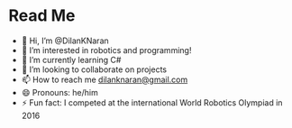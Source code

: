 # Read Me
- 👋 Hi, I’m @DilanKNaran
- 👀 I’m interested in robotics and programming!
- 🌱 I’m currently learning C#
- 💞️ I’m looking to collaborate on projects
- 📫 How to reach me dilanknaran@gmail.com
- 😄 Pronouns: he/him
- ⚡ Fun fact: I competed at the international World Robotics Olympiad in 2016

<!---
DilanKNaran/DilanKNaran is a ✨ special ✨ repository because its `README.md` (this file) appears on your GitHub profile.
You can click the Preview link to take a look at your changes.
--->
